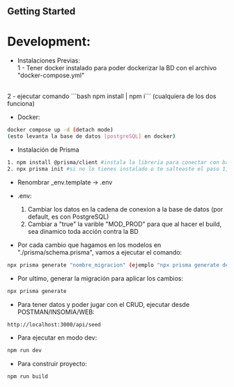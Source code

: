 ## Getting Started
# Development:

* Instalaciones Previas: <br>
1 - Tener docker instalado para poder dockerizar la BD con el archivo "docker-compose.yml"
<br>
2 - ejecutar comando ```bash npm install | npm i``` (cualquiera de los dos funciona)

* Docker:
```bash
docker compose up -d (detach mode)
(esto levanta la base de datos [postgreSQL] en docker)
```

* Instalación de Prisma
```bash
1. npm install @prisma/client #instala la libreria para conectar con base de datos
2. npx prisma init #si no lo tienes instalado o te salteaste el paso 1, te preguntará para instalarlo
```

* Renombrar _env.template -> .env

* .env: <br>
    1. Cambiar los datos en la cadena de conexion a la base de datos (por default, es con PostgreSQL)
    2. Cambiar a "true" la varible "MOD_PROD" para que al hacer el build, sea dinamico toda acción contra la BD

* Por cada cambio que hagamos en los modelos en "./prisma/schema.prisma", vamos a ejecutar el comando:
```bash
npx prisma generate "nombre_migracion" (ejemplo "npx prisma generate dev")
```

* Por ultimo, generar la migración para aplicar los cambios:
```bash
npx prisma generate
```

* Para tener datos y poder jugar con el CRUD, ejecutar desde POSTMAN/INSOMIA/WEB:
```bash
http://localhost:3000/api/seed
```

* Para ejecutar en modo dev:
```bash
npm run dev
```

* Para construir proyecto:
```bash
npm run build
```